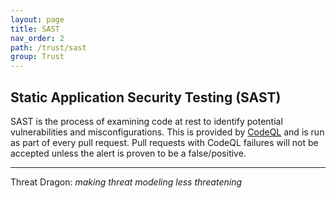 ```yaml
---
layout: page
title: SAST
nav_order: 2
path: /trust/sast
group: Trust
---
```



## Static Application Security Testing (SAST)

SAST is the process of examining code at rest to identify potential vulnerabilities and misconfigurations.
This is provided by [CodeQL](https://securitylab.github.com/tools/codeql/) and is run as part of every pull request.
Pull requests with CodeQL failures will not be accepted unless the alert is proven to be a false/positive.

----

Threat Dragon: _making threat modeling less threatening_
